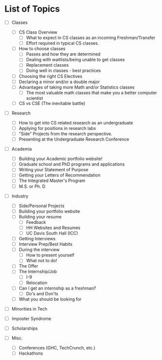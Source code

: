 # List of Topics

- [ ] Classes
	- [ ] CS Class Overview
		- [ ] What to expect in CS classes as an incoming Freshman/Transfer
		- [ ] Effort required in typical CS classes.
	- [ ] How to choose classes
		- [ ] Passes and how they are determined
		- [ ] Dealing with waitlists/being unable to get classes
		- [ ] Replacement classes
		- [ ] Doing well in classes - best practices
	- [ ] Choosing the right CS Electives
	- [ ] Declaring a minor and/or a double major
	- [ ] Advantages of taking more  Math and/or Statistics classes
		- [ ] The most valuable math classes that make you a better computer scientist
	- [ ] CS vs CSE (The inevitable battle)

- [ ] Research
	- [ ] How to get into CS related research as an undergraduate
	- [ ] Applying for positions in research labs
	- [ ] "Side" Projects from the research perspective.
	- [ ] Presenting at the Undergraduate Research Conference

- [ ] Academia
	- [ ] Building your Academic portfolio website!
	- [ ] Graduate school and PhD programs and applications
	- [ ] Writing your Statement of Purpose
	- [ ] Getting your Letters of Recommendation
	- [ ] The Integrated Master's Program
	- [ ] M.S. or Ph. D

- [ ] Industry
	- [ ] Side/Personal Projects
	- [ ] Building your portfolio website
	- [ ] Building your resume
		- [ ] Feedback
		- [ ] HH Websites and Resumes
		- [ ] UC Davis South Hall (ICC)
	- [ ] Getting Interviews
	- [ ] Interview Prep/Best Habits
	- [ ] During the interview
		- [ ] How to present yourself
		- [ ] What not to do!
	- [ ] The Offer
	- [ ] The Internship/Job
		- [ ] I-9
		- [ ] Relocation
	- [ ] Can I get an internship as a freshman?
		- [ ] Do's and Don'ts
	- [ ] What you should be looking for 

- [ ] Minorities in Tech
- [ ] Imposter Syndrome
- [ ] Scholarships

- [ ] Misc.
	- [ ] Conferences (GHC, TechCrunch, etc.)
	- [ ] Hackathons
